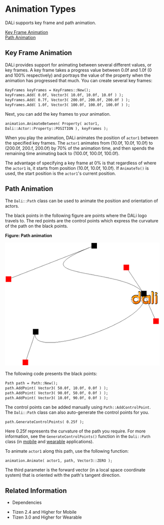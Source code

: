 # Animation Types


DALi supports key frame and path animation.

[Key Frame Animation](#1)<br>
[Path Animation](#2)<br>

<a name="1"></a>
## Key Frame Animation

DALi provides support for animating between several different values, or key frames.
A key frame takes a progress value between 0.0f and 1.0f (0 and 100% respectively) and portrays the value of the property when the animation has progressed that much.
You can create several key frames:

```
KeyFrames keyFrames = KeyFrames::New();
keyFrames.Add( 0.0f, Vector3( 10.0f, 10.0f, 10.0f ) );
keyFrames.Add( 0.7f, Vector3( 200.0f, 200.0f, 200.0f ) );
keyFrames.Add( 1.0f, Vector3( 100.0f, 100.0f, 100.0f ) );
```

Next, you can add the key frames to your animation.

```
animation.AnimateBetween( Property( actor1, Dali::Actor::Property::POSITION ), keyFrames );
```

When you play the animation, DALi animates the position of `actor1` between the specified key frames. The `actor1` animates from (10.0f, 10.0f, 10.0f) to (200.0f, 200.f, 200.0f) by 70% of the animation time, and then spends the remaining time animating back to (100.0f, 100.0f, 100.0f).

The advantage of specifying a key frame at 0% is that regardless of where the `actor1` is, it starts from position (10.0f, 10.0f, 10.0f). If `AnimateTo()` is used, the start position is the `actor1`'s current position.

<a name="2"></a>
## Path Animation

The `Dali::Path` class can be used to animate the position and orientation of actors.

The black points in the following figure are points where the DALi logo travels to. The red points are the control points which express the curvature of the path on the black points.

**Figure: Path animation**

![Path animation](./media/path_animation.png)

The following code presents the black points:

```
Path path = Path::New();
path.AddPoint( Vector3( 50.0f, 10.0f, 0.0f ) );
path.AddPoint( Vector3( 90.0f, 50.0f, 0.0f ) );
path.AddPoint( Vector3( 10.0f, 90.0f, 0.0f ) );
```

The control points can be added manually using `Path::AddControlPoint`. The `Dali::Path` class can also auto-generate the control points for you.

```
path.GenerateControlPoints( 0.25f );
```

Here 0.25f represents the curvature of the path you require. For more information, see the `GenerateControlPoints()` function in the `Dali::Path` class (in [mobile](../../../../../org.tizen.native.mobile.apireference/classDali_1_1Path.html) and [wearable](../../../../../org.tizen.native.wearable.apireference/classDali_1_1Path.html) applications).

To animate `actor1` along this path, use the following function:

```
animation.Animate( actor1, path, Vector3::ZERO );
```

The third parameter is the forward vector (in a local space coordinate system) that is oriented with the path's tangent direction.

## Related Information
* Dependencies
 - Tizen 2.4 and Higher for Mobile
 - Tizen 3.0 and Higher for Wearable
